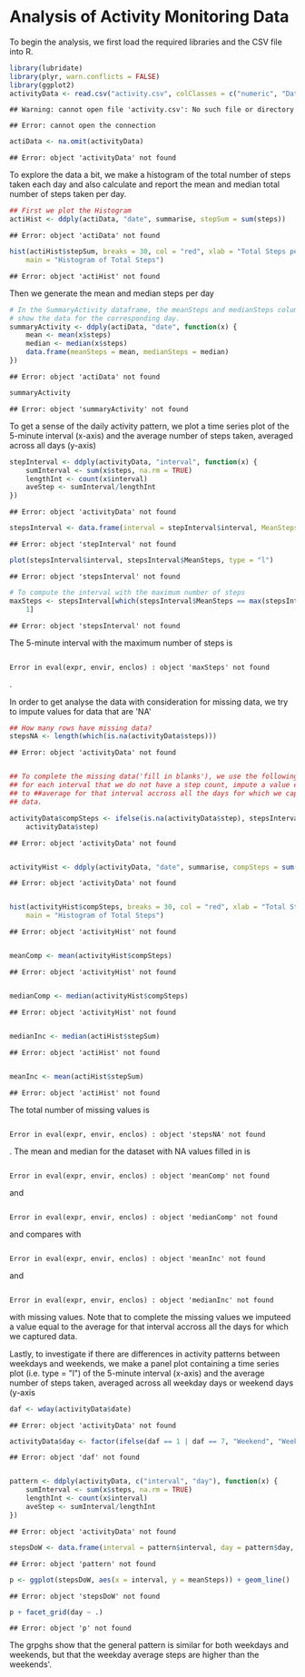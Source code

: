 Analysis of Activity Monitoring Data
========================================================

To begin the analysis, we first load the required libraries and the CSV file into R. 



```r
library(lubridate)
library(plyr, warn.conflicts = FALSE)
library(ggplot2)
activityData <- read.csv("activity.csv", colClasses = c("numeric", "Date", "numeric"))
```

```
## Warning: cannot open file 'activity.csv': No such file or directory
```

```
## Error: cannot open the connection
```

```r
actiData <- na.omit(activityData)
```

```
## Error: object 'activityData' not found
```


To explore the data a bit, we make a histogram of the total number of steps taken each day and also calculate and report the mean and median total number of steps taken per day.




```r
## First we plot the Histogram
actiHist <- ddply(actiData, "date", summarise, stepSum = sum(steps))
```

```
## Error: object 'actiData' not found
```

```r
hist(actiHist$stepSum, breaks = 30, col = "red", xlab = "Total Steps per Day", 
    main = "Histogram of Total Steps")
```

```
## Error: object 'actiHist' not found
```



Then we generate the mean and median steps per day


```r
# In the SummaryActivity dataframe, the meanSteps and medianSteps colums
# show the data for the corresponding day.
summaryActivity <- ddply(actiData, "date", function(x) {
    mean <- mean(x$steps)
    median <- median(x$steps)
    data.frame(meanSteps = mean, medianSteps = median)
})
```

```
## Error: object 'actiData' not found
```

```r
summaryActivity
```

```
## Error: object 'summaryActivity' not found
```



To get a sense of the daily activity pattern, we plot a time series plot of the 5-minute interval (x-axis) and the average number of steps taken, averaged across all days (y-axis)



```r
stepInterval <- ddply(activityData, "interval", function(x) {
    sumInterval <- sum(x$steps, na.rm = TRUE)
    lengthInt <- count(x$interval)
    aveStep <- sumInterval/lengthInt
})
```

```
## Error: object 'activityData' not found
```

```r
stepsInterval <- data.frame(interval = stepInterval$interval, MeanSteps = stepInterval$freq)
```

```
## Error: object 'stepInterval' not found
```

```r
plot(stepsInterval$interval, stepsInterval$MeanSteps, type = "l")
```

```
## Error: object 'stepsInterval' not found
```

```r
# To compute the interval with the maximum number of steps
maxSteps <- stepsInterval[which(stepsInterval$MeanSteps == max(stepsInterval$MeanSteps)), 
    1]
```

```
## Error: object 'stepsInterval' not found
```

The 5-minute interval with the maximum number of steps is 

```

Error in eval(expr, envir, enclos) : object 'maxSteps' not found

```

.

In order to get analyse the data with consideration for missing data, we try to impute values for data that are 'NA'


```r
## How many rows have missing data?
stepsNA <- length(which(is.na(activityData$steps)))
```

```
## Error: object 'activityData' not found
```

```r

## To complete the missing data('fill in blanks'), we use the following rule:
## for each interval that we do not have a step count, impute a value equal
## to ##average for that interval accross all the days for which we captured
## data.

activityData$compSteps <- ifelse(is.na(activityData$step), stepsInterval$MeanSteps, 
    activityData$step)
```

```
## Error: object 'activityData' not found
```

```r

activityHist <- ddply(activityData, "date", summarise, compSteps = sum(compSteps))
```

```
## Error: object 'activityData' not found
```

```r

hist(activityHist$compSteps, breaks = 30, col = "red", xlab = "Total Steps (missing values filled in)", 
    main = "Histogram of Total Steps")
```

```
## Error: object 'activityHist' not found
```

```r

meanComp <- mean(activityHist$compSteps)
```

```
## Error: object 'activityHist' not found
```

```r

medianComp <- median(activityHist$compSteps)
```

```
## Error: object 'activityHist' not found
```

```r

medianInc <- median(actiHist$stepSum)
```

```
## Error: object 'actiHist' not found
```

```r

meanInc <- mean(actiHist$stepSum)
```

```
## Error: object 'actiHist' not found
```


The total number of missing values is 

```

Error in eval(expr, envir, enclos) : object 'stepsNA' not found

```

. The mean and median for the dataset with NA values filled in is 

```

Error in eval(expr, envir, enclos) : object 'meanComp' not found

```

 and 

```

Error in eval(expr, envir, enclos) : object 'medianComp' not found

```

 and compares with 

```

Error in eval(expr, envir, enclos) : object 'meanInc' not found

```

 and 

```

Error in eval(expr, envir, enclos) : object 'medianInc' not found

```

 with missing values. Note that to complete the missing values we imputeed a value equal to the average for that interval accross all the days for which we captured data.

Lastly, to investigate if there are differences in activity patterns between weekdays and weekends, we make a panel plot containing a time series plot (i.e. type = "l") of the 5-minute interval (x-axis) and the average number of steps taken, averaged across all weekday days or weekend days (y-axis


```r
daf <- wday(activityData$date)
```

```
## Error: object 'activityData' not found
```

```r
activityData$day <- factor(ifelse(daf == 1 | daf == 7, "Weekend", "Weekday"))
```

```
## Error: object 'daf' not found
```

```r

pattern <- ddply(activityData, c("interval", "day"), function(x) {
    sumInterval <- sum(x$steps, na.rm = TRUE)
    lengthInt <- count(x$interval)
    aveStep <- sumInterval/lengthInt
})
```

```
## Error: object 'activityData' not found
```

```r
stepsDoW <- data.frame(interval = pattern$interval, day = pattern$day, meanSteps = pattern$freq)
```

```
## Error: object 'pattern' not found
```

```r
p <- ggplot(stepsDoW, aes(x = interval, y = meanSteps)) + geom_line()
```

```
## Error: object 'stepsDoW' not found
```

```r
p + facet_grid(day ~ .)
```

```
## Error: object 'p' not found
```


The grpghs show that the general pattern is similar for both weekdays and weekends, but that the weekday average steps are higher than the weekends'.








